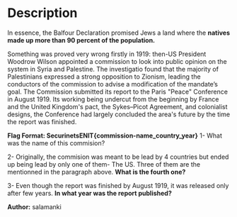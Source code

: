 # Description

In essence, the Balfour Declaration promised Jews a land where the **natives made up more than 90 percent of the population.**

Something was proved very wrong firstly in 1919: then-US President Woodrow Wilson appointed a commission to look into public opinion on the system in Syria and Palestine. The investigatio found that the majority of Palestinians expressed a strong opposition to Zionism, leading the conductors of the commission to advise a modification of the mandate’s goal. 
The Commission submitted its report to the Paris "Peace" Conference in August 1919. Its working being undercut from the beginning by France and the United Kingdom's pact, the Sykes–Picot Agreement, and colonialist designs, the Conference had largely concluded the area's future by the time the report was finished.

**Flag Format: SecurinetsENIT{commission-name_country_year}**
1- What was the name of this commision?

2- Originally, the commision was meant to be lead by 4 countries but ended up being lead by only one of them- The US. Three of them are the mentionned in the paragraph above. **What is the fourth one?**

3- Even though the report was finished by August 1919, it was released only after few years. **In what year was the report published?**


**Author:** salamanki
